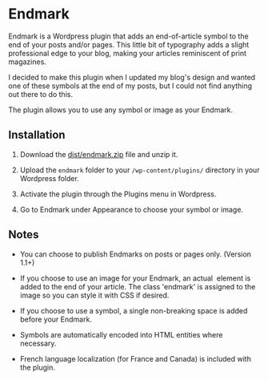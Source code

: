 # Endmark

Endmark is a Wordpress plugin that adds an end-of-article symbol to the end of your posts and/or 
pages. This little bit of typography adds a slight professional edge to your blog, making your
articles reminiscent of print magazines.

I decided to make this plugin when I updated my blog's design and wanted one of these symbols at 
the end of my posts, but I could not find anything out there to do this.

The plugin allows you to use any symbol or image as your Endmark.

## Installation

1. Download the [dist/endmark.zip](https://github.com/colintemple/endmark/raw/master/dist/endmark.zip) file and unzip it.

2. Upload the `endmark` folder to your `/wp-content/plugins/` directory in your Wordpress folder.

3. Activate the plugin through the Plugins menu in Wordpress.

4. Go to Endmark under Appearance to choose your symbol or image.

## Notes

- You can choose to publish Endmarks on posts or pages only. (Version 1.1+)

- If you choose to use an image for your Endmark, an actual <img> element is added to the end of 
your article. The class 'endmark' is assigned to the image so you can style it with CSS if desired.

- If you choose to use a symbol, a single non-breaking space is added before your Endmark.

- Symbols are automatically encoded into HTML entities where necessary.

- French language localization (for France and Canada) is included with the plugin.